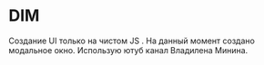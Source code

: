 # DIM
Создание UI только на чистом JS .
На данный момент создано модальное окно.
Использую ютуб канал Владилена Минина.
